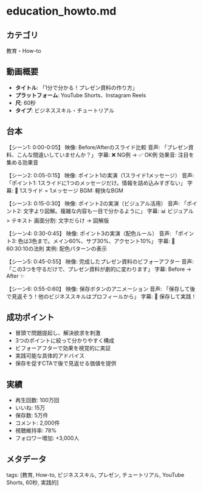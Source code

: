 # education_howto.md

## カテゴリ
教育・How-to

## 動画概要
- **タイトル**: 「1分で分かる！プレゼン資料の作り方」
- **プラットフォーム**: YouTube Shorts、Instagram Reels
- **尺**: 60秒
- **タイプ**: ビジネススキル・チュートリアル

## 台本
【シーン1: 0:00-0:05】
映像: Before/Afterのスライド比較
音声: 「プレゼン資料、こんな間違いしていませんか？」
字幕: ❌ NG例 → ✅ OK例
効果音: 注目を集める効果音

【シーン2: 0:05-0:15】
映像: ポイント1の実演（1スライド1メッセージ）
音声: 「ポイント1: 1スライドに1つのメッセージだけ。情報を詰め込みすぎない」
字幕: 📝 1スライド = 1メッセージ
BGM: 軽快なBGM

【シーン3: 0:15-0:30】
映像: ポイント2の実演（ビジュアル活用）
音声: 「ポイント2: 文字より図解。複雑な内容も一目で分かるように」
字幕: 📊 ビジュアル > テキスト
画面分割: 文字だらけ → 図解版

【シーン4: 0:30-0:45】
映像: ポイント3の実演（配色ルール）
音声: 「ポイント3: 色は3色まで。メイン60%、サブ30%、アクセント10%」
字幕: 🎨 60:30:10の法則
実例: 配色パターンの表示

【シーン5: 0:45-0:55】
映像: 完成したプレゼン資料のビフォーアフター
音声: 「この3つを守るだけで、プレゼン資料が劇的に変わります」
字幕: Before → After ✨

【シーン6: 0:55-0:60】
映像: 保存ボタンのアニメーション
音声: 「保存して後で見返そう！他のビジネススキルはプロフィールから」
字幕: 💾 保存して実践！

## 成功ポイント
- 冒頭で問題提起し、解決欲求を刺激
- 3つのポイントに絞って分かりやすく構成
- ビフォーアフターで効果を視覚的に実証
- 実践可能な具体的アドバイス
- 保存を促すCTAで後で見返せる価値を提供

## 実績
- 再生回数: 100万回
- いいね: 15万
- 保存数: 5万件
- コメント: 2,000件
- 視聴維持率: 78%
- フォロワー増加: +3,000人

## メタデータ
tags: [教育, How-to, ビジネススキル, プレゼン, チュートリアル, YouTube Shorts, 60秒, 実践的]